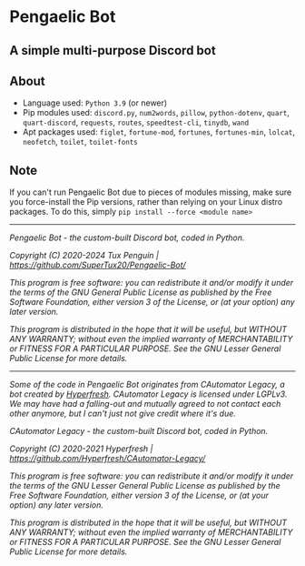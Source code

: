 # Pengaelic Bot

## A simple multi-purpose Discord bot

## About

- Language used: `Python 3.9` (or newer)
- Pip modules used: `discord.py`, `num2words`, `pillow`, `python-dotenv`, `quart`, `quart-discord`, `requests`, `routes`, `speedtest-cli`, `tinydb`, `wand`
- Apt packages used: `figlet`, `fortune-mod`, `fortunes`, `fortunes-min`, `lolcat`, `neofetch`, `toilet`, `toilet-fonts`

## Note

If you can't run Pengaelic Bot due to pieces of modules missing, make sure you force-install the Pip versions, rather than relying on your Linux distro packages.
To do this, simply `pip install --force <module name>`

---

_Pengaelic Bot - the custom-built Discord bot, coded in Python._

_Copyright (C) 2020-2024 Tux Penguin | <https://github.com/SuperTux20/Pengaelic-Bot/>_

_This program is free software: you can redistribute it and/or modify it under the terms of the GNU General Public License as published by the Free Software Foundation, either version 3 of the License, or (at your option) any later version._

_This program is distributed in the hope that it will be useful, but WITHOUT ANY WARRANTY; without even the implied warranty of MERCHANTABILITY or FITNESS FOR A PARTICULAR PURPOSE. See the GNU Lesser General Public License for more details._

---

_Some of the code in Pengaelic Bot originates from CAutomator Legacy, a bot created by [Hyperfresh](https://github.com/Hyperfresh). CAutomator Legacy is licensed under LGPLv3. We may have had a falling-out and mutually agreed to not contact each other anymore, but I can't just not give credit where it's due._

_CAutomator Legacy - the custom-built Discord bot, coded in Python._

_Copyright (C) 2020-2021 Hyperfresh | <https://github.com/Hyperfresh/CAutomator-Legacy/>_

_This program is free software: you can redistribute it and/or modify it under the terms of the GNU Lesser General Public License as published by the Free Software Foundation, either version 3 of the License, or (at your option) any later version._

_This program is distributed in the hope that it will be useful, but WITHOUT ANY WARRANTY; without even the implied warranty of MERCHANTABILITY or FITNESS FOR A PARTICULAR PURPOSE. See the GNU Lesser General Public License for more details._
